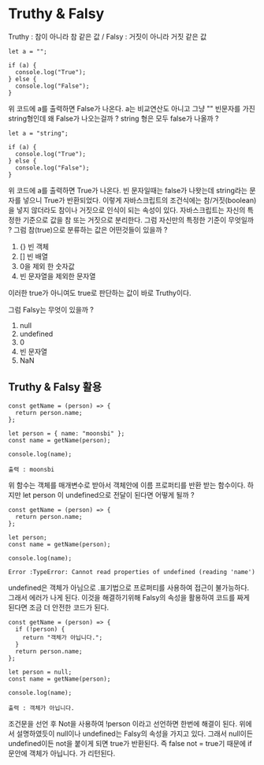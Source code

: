 # Truthy & Falsy

Truthy : 참이 아니라 참 같은 값 / Falsy : 거짓이 아니라 거짓 같은 값

```
let a = "";

if (a) {
  console.log("True");
} else {
  console.log("False");
}
```

위 코드에 a를 출력하면 False가 나온다. a는 비교연산도 아니고 그냥 "" 빈문자를 가진 string형인데 왜 False가 나오는걸까 ? string 형은 모두 false가 나올까 ?

```
let a = "string";

if (a) {
  console.log("True");
} else {
  console.log("False");
}
```

위 코드에 a를 출력하면 True가 나온다. 빈 문자일때는 false가 나왓는데 string라는 문자를 넣으니 True가 반환되었다.
이렇게 자바스크립트의 조건식에는 참/거짓(boolean)을 넣지 않더라도 참이나 거짓으로 인식이 되는 속성이 있다.
자바스크립트는 자신의 특정한 기준으로 값을 참 또는 거짓으로 분리한다. 그럼 자신만의 특정한 기준이 무엇일까 ?
그럼 참(true)으로 분류하는 값은 어떤것들이 있을까 ?

1. {} 빈 객체
2. [] 빈 배열
3. 0을 제외 한 숫자값
4. 빈 문자열을 제외한 문자열

이러한 true가 아니여도 true로 판단하는 값이 바로 Truthy이다.

그럼 Falsy는 무엇이 있을까 ?

1. null
2. undefined
3. 0
4. 빈 문자열
5. NaN

## Truthy & Falsy 활용

```
const getName = (person) => {
  return person.name;
};

let person = { name: "moonsbi" };
const name = getName(person);

console.log(name);

출력 : moonsbi
```

위 함수는 객체를 매개변수로 받아서 객체안에 이름 프로퍼티를 반환 받는 함수이다. 하지만 let person 이 undefined으로 전달이 된다면 어떻게 될까 ?

```
const getName = (person) => {
  return person.name;
};

let person;
const name = getName(person);

console.log(name);

Error :TypeError: Cannot read properties of undefined (reading 'name')
```

undefined은 객체가 아님으로 .표기법으로 프로퍼티를 사용하여 접근이 불가능하다. 그래서 에러가 나게 된다.
이것을 해결하기위해 Falsy의 속성을 활용하여 코드를 짜게 된다면 조금 더 안전한 코드가 된다.

```
const getName = (person) => {
  if (!person) {
    return "객체가 아닙니다.";
  }
  return person.name;
};

let person = null;
const name = getName(person);

console.log(name);

출력 : 객체가 아닙니다.
```

조건문을 선언 후 Not을 사용하여 !person 이라고 선언하면 한번에 해결이 된다. 위에서 설명하였듯이 null이나 undefined는 Falsy의 속성을 가지고 있다.
그래서 null이든 undefined이든 not을 붙이게 되면 true가 반환된다. 즉 false not = true기 때문에 if문안에 객체가 아닙니다. 가 리턴된다.
